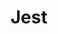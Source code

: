 ---
title:      "Jest"
ring:       adopt
quadrant:   tools
tags: [frontend, quality assurance]
featured:   false
---